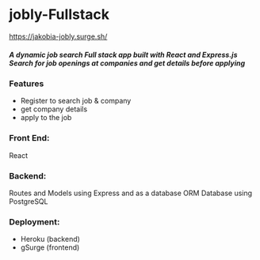 # jobly-Fullstack

https://jakobia-jobly.surge.sh/

<h5>A dynamic job search Full stack app built with React and Express.js Search for job openings at companies and get details before applying</h5>

<h3>Features</h3>
<ul>
<li>Register to search job & company </li>
<li>get company  details</li>
<li>apply to the job</li>
</ul>


<h3>Front End:</h3>
React

<h3>Backend:</h3>
Routes and Models using Express and as a database ORM Database using PostgreSQL

<h3>Deployment:</h3>
<ul>
<li>Heroku (backend)</li>
<li>gSurge (frontend)</li>
</ul>




